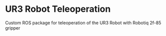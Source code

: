 UR3 Robot Teleoperation
===

Custom ROS package for teleoperation of the UR3 Robot with Robotiq 2f-85 gripper